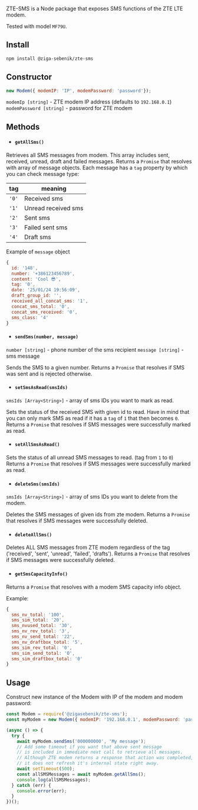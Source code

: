 ZTE-SMS is a Node package that exposes SMS functions of the ZTE LTE modem. 

Tested with model `MF79U`.

## Install
```bash
npm install @ziga-sebenik/zte-sms
```

## Constructor

```js
new Modem({ modemIP: 'IP', modemPassword: 'password'});
```
`modemIp [string]` - ZTE modem IP address (defaults to `192.168.0.1`)
`modemPassword [string]` - password for ZTE modem

## Methods

- #### `getAllSms()`
Retrieves all SMS messages from modem. This array includes sent, received, unread, draft and failed messages.
Returns a `Promise` that resolves with array of message objects. Each message has a `tag` property by which you can check message type: 

| tag   | meaning             |
| ----- | ------------------- |
| `'0'` | Received sms        |
| `'1'` | Unread received sms |
| `'2'` | Sent sms            |
| `'3'` | Failed sent sms     |
| `'4'` | Draft sms           |

Example of `message` object
```js
{
  id: '148',
  number: '+386123456789',
  content: 'Cool 😎',
  tag: '0',
  date: '25/01/24 19:56:09',
  draft_group_id: '',
  received_all_concat_sms: '1',
  concat_sms_total: '0',
  concat_sms_received: '0',
  sms_class: '4'
}
```

- #### `sendSms(number, message)`
`number [string]` - phone number of the sms recipient
`message [string]` - sms message

Sends the SMS to a given number.
Returns a `Promise` that resolves if SMS was sent and is rejected otherwise.

- #### `setSmsAsRead(smsIds)`
`smsIds [Array<String>]` - array of sms IDs you want to mark as read. 

Sets the status of the received SMS with given id to read.
Have in mind that you can only mark SMS as read if it has a `tag` of `1` that then becomes `0`.
Returns a `Promise` that resolves if SMS messages were successfully marked as read.

- #### `setAllSmsAsRead()`
Sets the status of all unread SMS messages to read. (tag from `1` to `0`)
Returns a `Promise` that resolves if SMS messages were successfully marked as read.

- #### `deleteSms(smsIds)`
`smsIds [Array<String>]` - array of sms IDs you want to delete from the modem. 

Deletes the SMS messages of given ids from zte modem.
Returns a `Promise` that resolves if SMS messages were successfully deleted.

- #### `deleteAllSms()`
Deletes ALL SMS messages from ZTE modem regardless of the tag ('received', 'sent', 'unread', 'failed', 'drafts').
Returns a `Promise` that resolves if SMS messages were successfully deleted.

- #### `getSmsCapacityInfo()`
Returns a `Promise` that resolves with a modem SMS capacity info object.

Example:
```js
{
  sms_nv_total: '100',
  sms_sim_total: '20',
  sms_nvused_total: '30',
  sms_nv_rev_total: '3',
  sms_nv_send_total: '22',
  sms_nv_draftbox_total: '5',
  sms_sim_rev_total: '0',
  sms_sim_send_total: '0',
  sms_sim_draftbox_total: '0'
}
```

## Usage
Construct new instance of the Modem with IP of the modem and modem password:

```js
const Modem = require('@zigasebenik/zte-sms');
const myModem = new Modem({ modemIP: '192.168.0.1', modemPassword: 'password'});

(async () => {
  try {
    await myModem.sendSms('000000000', 'My message');
    // Add some timeout if you want that above sent message
    // is included in immediate next call to retrieve all messages.
    // Although ZTE modem returns a response that action was completed,
    // it does not refresh it's internal state right away.
    await setTimeout(500);
    const allSMSMessages = await myModem.getAllSms();
    console.log(allSMSMessages);
  } catch (err) {
    console.error(err);
  }
})();
```
